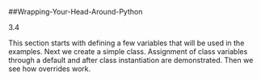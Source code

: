 ##Wrapping-Your-Head-Around-Python

3.4

This section starts with defining a few variables that will be used in the examples. Next we create a simple class. Assignment of class variables through a default and after class instantiation are demonstrated. Then we see how overrides work.
